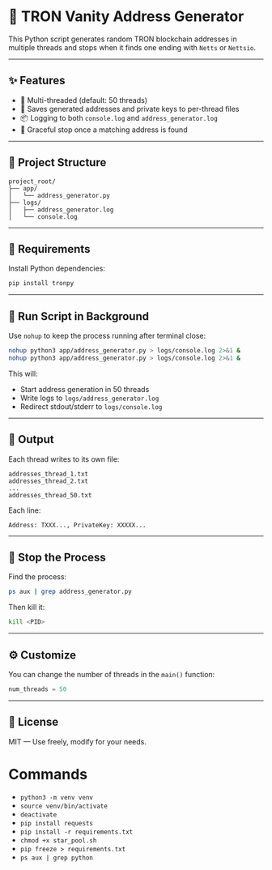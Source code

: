 # 🧪 TRON Vanity Address Generator

This Python script generates random TRON blockchain addresses in multiple threads and stops when it finds one ending with `Netts` or `Nettsio`.

---

## ✨ Features

- 🔁 Multi-threaded (default: 50 threads)
- 📝 Saves generated addresses and private keys to per-thread files
- 📦 Logging to both `console.log` and `address_generator.log`
- 🛑 Graceful stop once a matching address is found

---

## 📁 Project Structure

```
project_root/
├── app/
│   └── address_generator.py
├── logs/
│   ├── address_generator.log
│   └── console.log
```

---

## 🧰 Requirements

Install Python dependencies:

```bash
pip install tronpy
```

---

## 🚀 Run Script in Background

Use `nohup` to keep the process running after terminal close:

```bash
nohup python3 app/address_generator.py > logs/console.log 2>&1 &
nohup python3 app/address_generator.py > logs/console.log 2>&1 &
```

This will:

- Start address generation in 50 threads
- Write logs to `logs/address_generator.log`
- Redirect stdout/stderr to `logs/console.log`

---

## 📄 Output

Each thread writes to its own file:

```
addresses_thread_1.txt
addresses_thread_2.txt
...
addresses_thread_50.txt
```

Each line:

```
Address: TXXX..., PrivateKey: XXXXX...
```

---

## 🛑 Stop the Process

Find the process:

```bash
ps aux | grep address_generator.py
```

Then kill it:

```bash
kill <PID>
```

---

## ⚙️ Customize

You can change the number of threads in the `main()` function:

```python
num_threads = 50
```

---

## 📜 License

MIT — Use freely, modify for your needs.

# Commands

- `python3 -m venv venv`
- `source venv/bin/activate`
- `deactivate`
- `pip install requests`
- `pip install -r requirements.txt`
- `chmod +x star_pool.sh`
- `pip freeze > requirements.txt`
- `ps aux | grep python`
